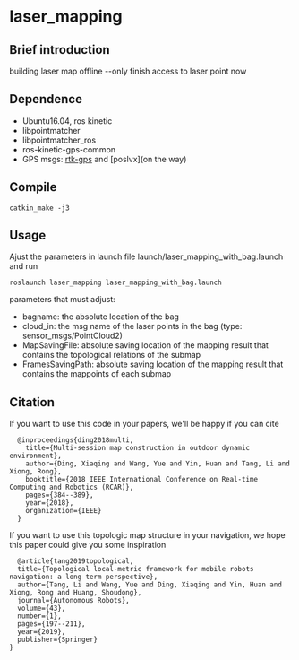 # laser_mapping

## Brief introduction
building laser map offline
--only finish access to laser point now

## Dependence
* Ubuntu16.04, ros kinetic
* libpointmatcher
* libpointmatcher_ros
* ros-kinetic-gps-common
* GPS msgs: [rtk-gps](https://github.com/ThomasRobot/rtk_gps.git) and [poslvx](on the way)



## Compile
```
catkin_make -j3
```

## Usage
Ajust the parameters in launch file launch/laser_mapping_with_bag.launch and run 
```
roslaunch laser_mapping laser_mapping_with_bag.launch
```

parameters that must adjust:
* bagname: the absolute location of the bag
* cloud_in: the msg name of the laser points in the bag (type: sensor_msgs/PointCloud2)
* MapSavingFile: absolute saving location of the mapping result that contains the topological relations of the submap
* FramesSavingPath: absolute saving location of the mapping result that contains the mappoints of each submap

## Citation
If you want to use this code in your papers, we'll be happy if you can cite

      @inproceedings{ding2018multi,
        title={Multi-session map construction in outdoor dynamic environment},
        author={Ding, Xiaqing and Wang, Yue and Yin, Huan and Tang, Li and Xiong, Rong},
        booktitle={2018 IEEE International Conference on Real-time Computing and Robotics (RCAR)},
        pages={384--389},
        year={2018},
        organization={IEEE}
      }
  
  If you want to use this topologic map structure in your navigation, we hope this paper could give you some inspiration
  
      @article{tang2019topological,
      title={Topological local-metric framework for mobile robots navigation: a long term perspective},
      author={Tang, Li and Wang, Yue and Ding, Xiaqing and Yin, Huan and Xiong, Rong and Huang, Shoudong},
      journal={Autonomous Robots},
      volume={43},
      number={1},
      pages={197--211},
      year={2019},
      publisher={Springer}
    }

